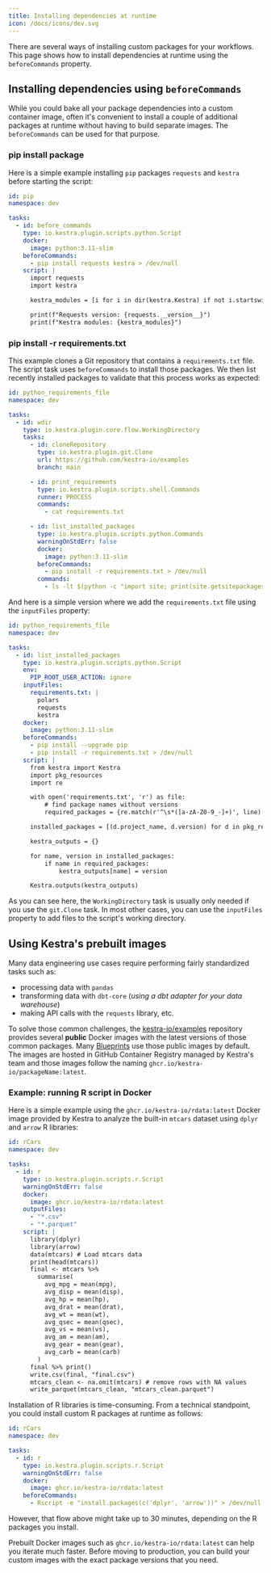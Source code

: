 ```yaml
---
title: Installing dependencies at runtime
icon: /docs/icons/dev.svg
---
```


There are several ways of installing custom packages for your workflows. This page shows how to install dependencies at runtime using the `beforeCommands` property.


## Installing dependencies using `beforeCommands`

While you could bake all your package dependencies into a custom container image, often it's convenient to install a couple of additional packages at runtime without having to build separate images. The `beforeCommands` can be used for that purpose.

### pip install package

Here is a simple example installing `pip` packages `requests` and `kestra` before starting the script:

```yaml
id: pip
namespace: dev

tasks:
  - id: before_commands
    type: io.kestra.plugin.scripts.python.Script
    docker:
      image: python:3.11-slim
    beforeCommands:
      - pip install requests kestra > /dev/null
    script: |
      import requests
      import kestra

      kestra_modules = [i for i in dir(kestra.Kestra) if not i.startswith("_")]

      print(f"Requests version: {requests.__version__}")
      print(f"Kestra modules: {kestra_modules}")
```


### pip install -r requirements.txt

This example clones a Git repository that contains a `requirements.txt` file. The script task uses `beforeCommands` to install those packages. We then list recently installed packages to validate that this process works as expected:

```yaml
id: python_requirements_file
namespace: dev

tasks:
  - id: wdir
    type: io.kestra.plugin.core.flow.WorkingDirectory
    tasks:
      - id: cloneRepository
        type: io.kestra.plugin.git.Clone
        url: https://github.com/kestra-io/examples
        branch: main

      - id: print_requirements
        type: io.kestra.plugin.scripts.shell.Commands
        runner: PROCESS
        commands:
          - cat requirements.txt

      - id: list_installed_packages
        type: io.kestra.plugin.scripts.python.Commands
        warningOnStdErr: false
        docker:
          image: python:3.11-slim
        beforeCommands:
          - pip install -r requirements.txt > /dev/null
        commands:
          - ls -lt $(python -c "import site; print(site.getsitepackages()[0])") | head -n 20
```

And here is a simple version where we add the `requirements.txt` file using the `inputFiles` property:

```yaml
id: python_requirements_file
namespace: dev

tasks:
  - id: list_installed_packages
    type: io.kestra.plugin.scripts.python.Script
    env:
      PIP_ROOT_USER_ACTION: ignore
    inputFiles:
      requirements.txt: |
        polars
        requests
        kestra
    docker:
      image: python:3.11-slim
    beforeCommands:
      - pip install --upgrade pip
      - pip install -r requirements.txt > /dev/null
    script: |
      from kestra import Kestra
      import pkg_resources
      import re

      with open('requirements.txt', 'r') as file:
          # find package names without versions
          required_packages = {re.match(r'^\s*([a-zA-Z0-9_-]+)', line).group(1) for line in file if line.strip()}

      installed_packages = [(d.project_name, d.version) for d in pkg_resources.working_set]

      kestra_outputs = {}

      for name, version in installed_packages:
          if name in required_packages:
              kestra_outputs[name] = version

      Kestra.outputs(kestra_outputs)
```

As you can see here, the `WorkingDirectory` task is usually only needed if you use the `git.Clone` task. In most other cases, you can use the `inputFiles` property to add files to the script's working directory.


## Using Kestra's prebuilt images

Many data engineering use cases require performing fairly standardized tasks such as:

- processing data with `pandas`
- transforming data with `dbt-core` (*using a dbt adapter for your data warehouse*)
- making API calls with the `requests` library, etc.

To solve those common challenges, the [kestra-io/examples](https://github.com/orgs/kestra-io/packages?repo_name=examples) repository provides several **public** Docker images with the latest versions of those common packages. Many  [Blueprints](/blueprints)  use those public images by default. The images are hosted in GitHub Container Registry managed by Kestra's team and those images follow the naming `ghcr.io/kestra-io/packageName:latest`.

### Example: running R script in Docker

Here is a simple example using the `ghcr.io/kestra-io/rdata:latest` Docker image provided by Kestra to analyze the built-in `mtcars` dataset using `dplyr` and `arrow` R libraries:

```yaml
id: rCars
namespace: dev

tasks:
  - id: r
    type: io.kestra.plugin.scripts.r.Script
    warningOnStdErr: false
    docker:
      image: ghcr.io/kestra-io/rdata:latest
    outputFiles:
      - "*.csv"
      - "*.parquet"
    script: |
      library(dplyr)
      library(arrow)
      data(mtcars) # Load mtcars data
      print(head(mtcars))
      final <- mtcars %>%
        summarise(
          avg_mpg = mean(mpg),
          avg_disp = mean(disp),
          avg_hp = mean(hp),
          avg_drat = mean(drat),
          avg_wt = mean(wt),
          avg_qsec = mean(qsec),
          avg_vs = mean(vs),
          avg_am = mean(am),
          avg_gear = mean(gear),
          avg_carb = mean(carb)
        )
      final %>% print()
      write.csv(final, "final.csv")
      mtcars_clean <- na.omit(mtcars) # remove rows with NA values
      write_parquet(mtcars_clean, "mtcars_clean.parquet")
```

Installation of R libraries is time-consuming. From a technical standpoint, you could install custom R packages at runtime as follows:

```yaml
id: rCars
namespace: dev

tasks:
  - id: r
    type: io.kestra.plugin.scripts.r.Script
    warningOnStdErr: false
    docker:
      image: ghcr.io/kestra-io/rdata:latest
    beforeCommands:
      - Rscript -e "install.packages(c('dplyr', 'arrow'))" > /dev/null 2>&1
```

However, that flow above might take up to 30 minutes, depending on the R packages you install.

Prebuilt Docker images such as `ghcr.io/kestra-io/rdata:latest` can help you iterate much faster. Before moving to production, you can build your custom images with the exact package versions that you need.

